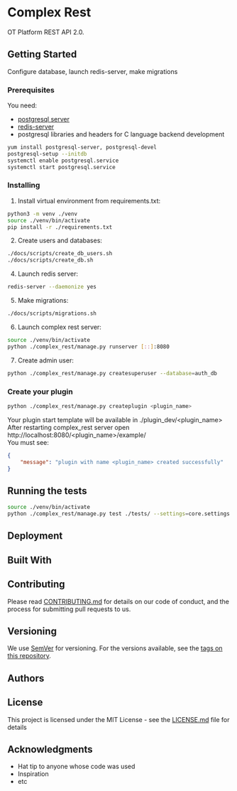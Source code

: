 # Complex Rest

OT Platform REST API 2.0. 

## Getting Started

Configure database, launch redis-server, make migrations

### Prerequisites

You need:  
* [postgresql server](https://www.postgresql.org/download/linux/)
* [redis-server](https://redis.io/download)
* postgresql libraries and headers for C language backend development
```bash
yum install postgresql-server, postgresql-devel
postgresql-setup --initdb
systemctl enable postgresql.service
systemctl start postgresql.service
```

### Installing
1. Install virtual environment from requirements.txt:  
```bash
python3 -m venv ./venv
source ./venv/bin/activate
pip install -r ./requirements.txt
```
2. Create users and databases:  
```bash
./docs/scripts/create_db_users.sh
./docs/scripts/create_db.sh
```
4. Launch redis server:  
```bash
redis-server --daemonize yes
```
5. Make migrations:  
```bash
./docs/scripts/migrations.sh
```
6. Launch complex rest server:  
```bash
source ./venv/bin/activate
python ./complex_rest/manage.py runserver [::]:8080
```
7. Create admin user:  
```bash
python ./complex_rest/manage.py createsuperuser --database=auth_db
```
### Create your plugin
```bash
python ./complex_rest/manage.py createplugin <plugin_name>
```
Your plugin start template will be available in ./plugin_dev/<plugin_name>  
After restarting complex_rest server open http://localhost:8080/<plugin_name>/example/  
You must see:  
```json
{
    "message": "plugin with name <plugin_name> created successfully"
}
```

## Running the tests

```bash
source ./venv/bin/activate
python ./complex_rest/manage.py test ./tests/ --settings=core.settings.test

```

## Deployment


## Built With


## Contributing

Please read [CONTRIBUTING.md](https://gist.github.com/PurpleBooth/b24679402957c63ec426) for details on our code of conduct, and the process for submitting pull requests to us.

## Versioning

We use [SemVer](http://semver.org/) for versioning. For the versions available, see the [tags on this repository](https://github.com/your/project/tags).

## Authors


## License

This project is licensed under the MIT License - see the [LICENSE.md](LICENSE.md) file for details

## Acknowledgments

* Hat tip to anyone whose code was used
* Inspiration
* etc

